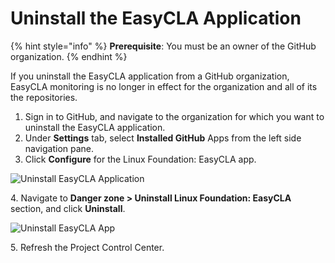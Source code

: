 # Uninstall the EasyCLA Application

{% hint style="info" %}
**Prerequisite**: You must be an owner of the GitHub organization.
{% endhint %}

If you uninstall the EasyCLA application from a GitHub organization, EasyCLA monitoring is no longer in effect for the organization and all of its the repositories.

1. Sign in to GitHub, and navigate to the organization for which you want to uninstall the EasyCLA application.
2. Under **Settings** tab, select **Installed GitHub** Apps from the left side navigation pane.
3. Click **Configure** for the Linux Foundation: EasyCLA app.

![Uninstall EasyCLA Application](<../../../.gitbook/assets/Uninstall EasyCLA Application.png>)

4\. Navigate to **Danger zone > Uninstall Linux Foundation: EasyCLA** section, and click **Uninstall**.

![Uninstall EasyCLA App](<../../../.gitbook/assets/Uninstall EasyCLa Application.png>)

5\. Refresh the Project Control Center.

